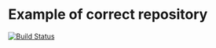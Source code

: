 # Example of correct repository
[![Build Status](https://travis-ci.org/SoftwareForScience/testjs.svg?branch=master)](https://travis-ci.org/SoftwareForScience/testjs)
